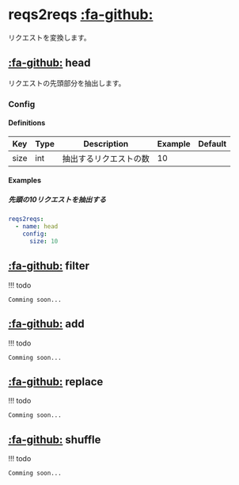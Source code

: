 reqs2reqs [:fa-github:][s1]
===========================

[s1]: https://github.com/tadashi-aikawa/jumeaux/tree/master/jumeaux/addons/reqs2reqs

リクエストを変換します。


[:fa-github:][head] head
------------------------

[head]: https://github.com/tadashi-aikawa/jumeaux/tree/master/jumeaux/addons/reqs2reqs/head.py

リクエストの先頭部分を抽出します。

### Config

#### Definitions

| Key  | Type |      Description       | Example | Default |
| ---- | ---- | ---------------------- | ------- | ------- |
| size | int  | 抽出するリクエストの数 | 10      |         |


#### Examples

##### 先頭の10リクエストを抽出する

```yml
reqs2reqs:
  - name: head
    config:
      size: 10
```


[:fa-github:][filter] filter
----------------------------

[filter]: https://github.com/tadashi-aikawa/jumeaux/tree/master/jumeaux/addons/reqs2reqs/filter.py

!!! todo

    Comming soon...


[:fa-github:][add] add
----------------------

[add]: https://github.com/tadashi-aikawa/jumeaux/tree/master/jumeaux/addons/reqs2reqs/add.py

!!! todo

    Comming soon...


[:fa-github:][replace] replace
------------------------------

[replace]: https://github.com/tadashi-aikawa/jumeaux/tree/master/jumeaux/addons/reqs2reqs/replace.py

!!! todo

    Comming soon...


[:fa-github:][shuffle] shuffle
------------------------------

[shuffle]: https://github.com/tadashi-aikawa/jumeaux/tree/master/jumeaux/addons/reqs2reqs/shuffle.py

!!! todo

    Comming soon...
